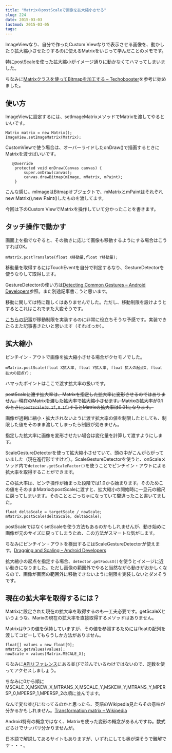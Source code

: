 ```yaml
---
title: "MatrixのpostScaleで画像を拡大縮小させる"
slug: 224
date: 2015-03-03
lastmod: 2015-03-05
tags: 
---
```


ImageViewなり、自分で作ったCustom Viewなりで表示させる画像を、動かしたり拡大縮小させたりするのに使えるMatrixをいじって学んだことのメモです。

特にpostScaleを使った拡大縮小がイメージ通りに動かなくてハマってしまいました。

ちなみに<a href="http://techbooster.org/android/application/14228/">Matrixクラスを使ってBitmapを加工する &#8211; Techobooster</a>を参考に始めました。


## 使い方


ImageViewに設定するには、setImageMatrixメソッドでMatrixを渡してやるといいです。


```
Matrix matrix = new Matrix();
ImageView.setImageMatrix(Matrix);
```

CustomViewで使う場合は、オーバーライドしたonDraw()で描画するときにMatrixを渡せばいいです。


```
   @Override
    protected void onDraw(Canvas canvas) {
        super.onDraw(canvas);
        canvas.drawBitmap(mImage, mMatrix, mPaint);
    }
```

こんな感じ。mImageはBitmapオブジェクトで、mMatrixとmPaintはそれぞれnew Matrix(),new Paint()したものを渡してます。

今回は下のCustom ViewでMatrixを操作していて分かったことを書きます。


## タッチ操作で動かす


画面上を指でなぞると、その動きに応じて画像も移動するようにする場合はこうすればOK。

`mMatrix.postTranslate(float X移動量,float Y移動量);`

移動量を取得するにはTouchEventを自分で判定するなり、GestureDetectorを使うなりして取得します。

GestureDetectorの使い方は<a href="http://developer.android.com/training/gestures/detector.html">Detecting Common Gestures &#8211; Android Developers</a>参照。また別途記事書こうと思います。

移動に関しては特に難しくはありませんでした。ただし、移動制限を設けようとするとこれはこれでまた大変そうです。

<a href="http://serenegiant.com/blog/?p=209">こちらの記事</a>が移動制限を実装するのに非常に役立ちそうな予感です。実装できたらまた記事書きたいと思います（そればっか）。


## 拡大縮小


ピンチイン・アウトで画像を拡大縮小させる場合がクセモノでした。

`mMatrix.postScale(float X拡大率, float Y拡大率, float 拡大の起点X, float 拡大の起点Y);`

ハマったポイントはここで渡す拡大率の扱いです。

<del datetime="2015-03-04T14:58:08+00:00">postScaleに渡す拡大率は、Matrixを指定した拡大率に変形させるのではありません。現在のMatrixを渡した拡大率で拡大縮小させます。Matrixの拡大率が0.1のときに`postScale(0.1f,0.1f)`するとMatrixの拡大率は0.01になります。

画像が過剰に縮小・拡大されないように渡す拡大率の値を制限したとしても、制限した値をそのまま渡してしまったら制限が効きません。

指定した拡大率に画像を変形させたい場合は変化量を計算して渡すようにします。
</del>

ScaleGestureDetectorを使って拡大縮小させていて、頭の中がこんがらがっていました（現在進行形ですけど）。ScaleGestureDetectorを使うと、onScaleメソッド内で`detector.getScaleFactor()`を使うことでピンチイン・アウトによる拡大率を取得することができます。

この拡大率は、ピンチ操作が始まった段階では1.0から始まります。そのためこの値をそのままMatrixのpostScaleに渡すと、拡大縮小の開始時に一旦元の縮尺に戻ってしまいます。そのこととごっちゃになっていて間違ったこと書いてました。


```
float deltaScale = targetScale / nowScale;
mMatrix.postScale(deltaScale, deltaScale);
```

postScaleではなくsetScaleを使う方法もあるのかもしれませんが、動き始めに画像が元のサイズに戻ってしまうため、この方法がスマートな気がします。

ちなみにピンチイン・アウトを検出するにはScaleGestureDetectorが使えます。<a href="http://developer.android.com/training/gestures/scale.html">Dragging and Scaling &#8211; Android Developers</a>

拡大縮小の起点を指定する場合、`detector.getFocusX()`を使うとイメージに近い動きになりました。ただし画像の範囲外でやると当然ながら動きがおかしくなるので、画像が画面の範囲外に移動できないように制限を実装しないとダメそうです。


## 現在の拡大率を取得するには？


Matrixに設定された現在の拡大率を取得するのも一工夫必要です。getScaleXというような、Marixの現在の拡大率を直接取得するメソッドはありません。

Matrixは9つの値を保持していますが、その値を参照するためにはfloatの配列を渡してコピーしてもらうしか方法がありません。


```
float[] values = new float[9];
mMatrix.getValues(values);
nowScale = values[Matrix.MSCALE_X];
```

ちなみに<a href="http://developer.android.com/reference/android/graphics/Matrix.html">APIリファレンス</a>にある並びで並んでいるわけではないので、定数を使ってアクセスしましょう。

ちなみに0から順にMSCALE_X,MSKEW_X,MTRANS_X,MSCALE_Y,MSKEW_Y,MTRANS_Y,MPERSP_0,MPERSP_1,MPERSP_2の順に並んでます。

なんで変な並びになってるのかと思ったら、英語のWikipedia見たらその意味が分かるかもしれません。<a href="http://en.wikipedia.org/wiki/Transformation_matrix">Transformation matrix &#8211; Wikipedia</a>

Android特有の概念ではなく、Matrixを使った変形の概念があるんですね。数式だらけでサッパリ分かりませんが。

日本語で解説してあるサイトもありますが、いずれにしても奥が深そうで難解です・・・。


  